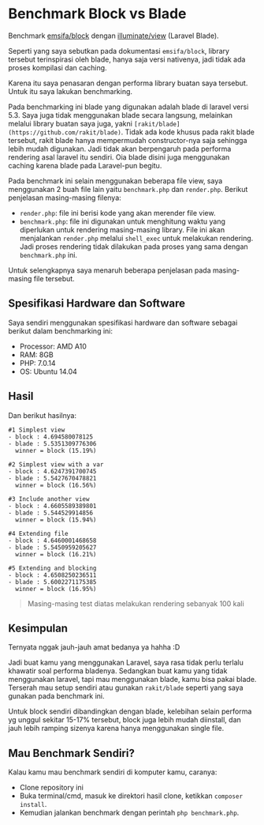 Benchmark Block vs Blade
=======================================================

Benchmark [emsifa/block](https://github.com/emsifa/Block) dengan [illuminate/view](https://github.com/illuminate/view) (Laravel Blade).

Seperti yang saya sebutkan pada dokumentasi `emsifa/block`, library tersebut terinspirasi oleh blade, hanya saja versi nativenya, jadi tidak ada proses kompilasi dan caching.

Karena itu saya penasaran dengan performa library buatan saya tersebut. Untuk itu saya lakukan benchmarking.

Pada benchmarking ini blade yang digunakan adalah blade di laravel versi 5.3. Saya juga tidak menggunakan blade secara langsung, melainkan melalui library buatan saya juga, yakni `[rakit/blade](https://github.com/rakit/blade)`. Tidak ada kode khusus pada rakit blade tersebut, rakit blade hanya mempermudah constructor-nya saja sehingga lebih mudah digunakan. Jadi tidak akan berpengaruh pada performa rendering asal laravel itu sendiri. Oia blade disini juga menggunakan caching karena blade pada Laravel-pun begitu.

Pada benchmark ini selain menggunakan beberapa file view, saya menggunakan 2 buah file lain yaitu `benchmark.php` dan `render.php`. Berikut penjelasan masing-masing filenya:

* `render.php`: file ini berisi kode yang akan merender file view.
* `benchmark.php`: file ini digunakan untuk menghitung waktu yang diperlukan untuk rendering masing-masing library. File ini akan menjalankan `render.php` melalui `shell_exec` untuk melakukan rendering. Jadi proses rendering tidak dilakukan pada proses yang sama dengan `benchmark.php` ini.

Untuk selengkapnya saya menaruh beberapa penjelasan pada masing-masing file tersebut.

## Spesifikasi Hardware dan Software

Saya sendiri menggunakan spesifikasi hardware dan software sebagai berikut dalam benchmarking ini:

* Processor: AMD A10
* RAM: 8GB
* PHP: 7.0.14
* OS: Ubuntu 14.04

## Hasil

Dan berikut hasilnya:

```
#1 Simplest view
- block : 4.694580078125
- blade : 5.5351309776306
  winner = block (15.19%)

#2 Simplest view with a var
- block : 4.6247391700745
- blade : 5.5427670478821
  winner = block (16.56%)

#3 Include another view
- block : 4.6605589389801
- blade : 5.544529914856
  winner = block (15.94%)

#4 Extending file
- block : 4.6460001468658
- blade : 5.5450959205627
  winner = block (16.21%)

#5 Extending and blocking
- block : 4.6508250236511
- blade : 5.6002271175385
  winner = block (16.95%)
```

> Masing-masing test diatas melakukan rendering sebanyak 100 kali

## Kesimpulan

Ternyata nggak jauh-jauh amat bedanya ya hahha :D

Jadi buat kamu yang menggunakan Laravel, saya rasa tidak perlu terlalu khawatir soal performa bladenya. Sedangkan buat kamu yang tidak menggunakan laravel, tapi mau menggunakan blade, kamu bisa pakai blade. Terserah mau setup sendiri atau gunakan `rakit/blade` seperti yang saya gunakan pada benchmark ini.

Untuk block sendiri dibandingkan dengan blade, kelebihan selain performa yg unggul sekitar 15-17% tersebut, block juga lebih mudah diinstall, dan jauh lebih ramping sizenya karena hanya menggunakan single file.

## Mau Benchmark Sendiri?

Kalau kamu mau benchmark sendiri di komputer kamu, caranya:

* Clone repository ini
* Buka terminal/cmd, masuk ke direktori hasil clone, ketikkan `composer install`.
* Kemudian jalankan benchmark dengan perintah `php benchmark.php`.
